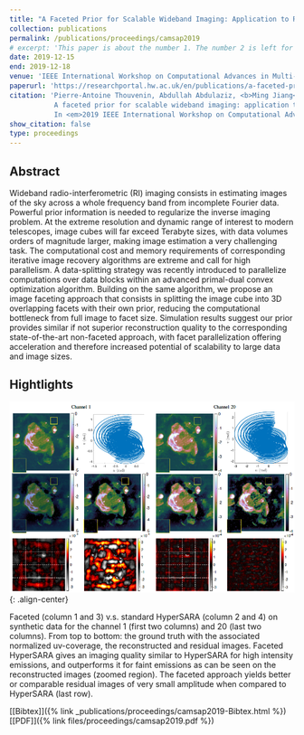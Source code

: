 ```yaml
---
title: "A Faceted Prior for Scalable Wideband Imaging: Application to Radio Astronomy"
collection: publications
permalink: /publications/proceedings/camsap2019
# excerpt: 'This paper is about the number 1. The number 2 is left for future work.'
date: 2019-12-15
end: 2019-12-18
venue: 'IEEE International Workshop on Computational Advances in Multi-Sensor Adaptive Processing (CAMSAP)'
paperurl: 'https://researchportal.hw.ac.uk/en/publications/a-faceted-prior-for-scalable-wideband-imaging-application-to-radi'
citation: 'Pierre-Antoine Thouvenin, Abdullah Abdulaziz, <b>Ming Jiang</b>, Audrey Repetti, and Yves Wiaux.
           A faceted prior for scalable wideband imaging: application to radio astronomy.
           In <em>2019 IEEE International Workshop on Computational Advances in Multi-Sensor Adaptive Processing (CAMSAP)</em>. 2019.'
show_citation: false
type: proceedings
---
```

## Abstract
Wideband radio-interferometric (RI) imaging consists in estimating images of the sky across a whole frequency band from incomplete Fourier data. Powerful prior information is needed to regularize the inverse imaging problem. At the extreme resolution and dynamic range of interest to modern telescopes, image cubes will far exceed Terabyte sizes, with data volumes orders of magnitude larger, making image estimation a very challenging task. The computational cost and memory requirements of corresponding iterative image recovery algorithms are extreme and call for high parallelism. A data-splitting strategy was recently introduced to parallelize computations over data blocks within an advanced primal-dual convex optimization algorithm. Building on the same algorithm, we propose an image faceting approach that consists in splitting the image cube into 3D overlapping facets with their own prior, reducing the computational bottleneck from full image to facet size. Simulation results suggest our prior provides similar if not superior reconstruction quality to the corresponding state-of-the-art non-faceted approach, with facet parallelization offering acceleration and therefore increased potential of scalability to large data and image sizes.

## Hightlights
![image-center](/images/proceedings/camsap2019.png){: .align-center}

Faceted (column 1 and 3) v.s. standard HyperSARA (column 2 and 4) on synthetic data for the channel 1 (first two columns) and 20 (last two columns). From top to bottom: the ground truth with the associated normalized uv-coverage, the reconstructed and residual images. Faceted HyperSARA gives an imaging quality similar to HyperSARA for high intensity emissions, and outperforms it for faint emissions as can be seen on the reconstructed images (zoomed region). The faceted approach yields better or comparable residual images of very small amplitude when compared to HyperSARA (last row).

[[Bibtex]]({% link _publications/proceedings/camsap2019-Bibtex.html %}) [[PDF]]({% link files/proceedings/camsap2019.pdf %})